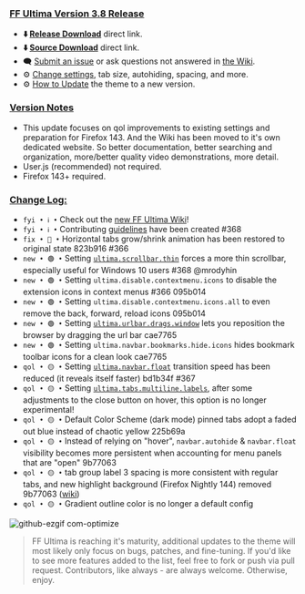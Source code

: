 ### <ins> FF Ultima Version 3.8 Release
- **⬇️ [Release Download](https://github.com/soulhotel/FF-ULTIMA/releases/download/3.8/ffultima3.8.zip)** direct link.
- **⬇️ [Source Download](https://github.com/soulhotel/FF-ULTIMA/archive/refs/heads/main.zip)** direct link.
- 🗨️ [Submit an issue](https://github.com/soulhotel/FF-ULTIMA/issues/new/choose) or ask questions not answered in [the Wiki](https://ff-ultima.github.io/docs/getting-started).
- ⚙️ [Change settings](https://ff-ultima.github.io/docs/category/settings), tab size, autohiding, spacing, and more.
- ⚙️ [How to Update](https://ff-ultima.github.io/docs/how-to/how-to-update) the theme to a new version.
  
### <ins> Version Notes
- This update focuses on qol improvements to existing settings and preparation for Firefox 143. And the Wiki has been moved to it's own dedicated website. So better documentation, better searching and organization, more/better quality video demonstrations, more detail.
- User.js (recommended) not required. 
- Firefox 143+ required.
<!--
Firefox 143+ required
- User.js required. 
- User.js not required.
- User.js (recommended) not required. 
-->

### <ins> Change Log:
- `fyi • ℹ️ •` Check out the [new FF Ultima Wiki](https://ff-ultima.github.io/docs/getting-started)!
- `fyi • ℹ️ •` Contributing [guidelines](https://github.com/soulhotel/ff-ultima?tab=contributing-ov-file) have been created #368
- `fix • 🔴 •` Horizontal tabs grow/shrink animation has been restored to original state 823b916 #366
- `new • 🟢 •` Setting [`ultima.scrollbar.thin`](https://ff-ultima.github.io/docs/settings/all/content-area-settings#ultimascrollbarthin) forces a more thin scrollbar, especially useful for Windows 10 users #368 @mrodyhin
- `new • 🟢 •` Setting `ultima.disable.contextmenu.icons` to disable the extension icons in context menus #366 095b014
- `new • 🟢 •` Setting `ultima.disable.contextmenu.icons.all` to even remove the back, forward, reload icons 095b014
- `new • 🟢 •` Setting [`ultima.urlbar.drags.window`](https://ff-ultima.github.io/docs/settings/all/urlbar-settings#ultimaurlbardragswindow) lets you reposition the browser by dragging the url bar cae7765
- `new • 🟢 •` Setting `ultima.navbar.bookmarks.hide.icons` hides bookmark toolbar icons for a clean look cae7765
- `qol • 🟡 •` Setting [`ultima.navbar.float`](https://ff-ultima.github.io/docs/settings/all/topbar-settings#ultimanavbarfloat) transition speed has been reduced (it reveals itself faster) bd1b34f #367
- `qol • 🟡 •` Setting [`ultima.tabs.multiline.labels`](https://ff-ultima.github.io/docs/settings/all/tab-settings#ultimatabsmultilinelabels), after some adjustments to the close button on hover, this option is no longer experimental!
- `qol • 🟡 •` Default Color Scheme (dark mode) pinned tabs adopt a faded out blue instead of chaotic yellow 225b69a
- `qol • 🟡 •` Instead of relying on "hover", `navbar.autohide` & `navbar.float` visibility becomes more persistent when accounting for menu panels that are "open" 9b77063
- `qol • 🟡 •` tab group label 3 spacing is more consistent with regular tabs, and new highlight background (Firefox Nightly 144) removed 9b77063 ([wiki](https://ff-ultima.github.io/docs/settings/all/tab-settings#ultimatabstabgroups))
- `qol • 🟡 •` Gradient outline color is no longer a default config
<!--
`fyi • ℹ️ •`
`fix • 🔴 •` 
`new • 🟢 •` 
`qol • 🟡 •` 
`wip • ℹ️ •` 
-->

![github-ezgif com-optimize](https://github.com/user-attachments/assets/2e15a262-931c-4dd8-a3d8-3b5ef2a0c6b5)


> FF Ultima is reaching it's maturity, additional updates to the theme will most likely only focus on bugs, patches, and fine-tuning. If you'd like to see more features added to the list, feel free to fork or push via pull request. Contributors, like always - are always welcome. Otherwise, enjoy.
